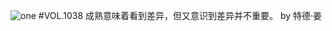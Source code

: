 ![one](http://image.wufazhuce.com/FtzBkhVgAw_ZRRHwYjaV981cG8Zf)
#VOL.1038
成熟意味着看到差异，但又意识到差异并不重要。 by 特德·姜